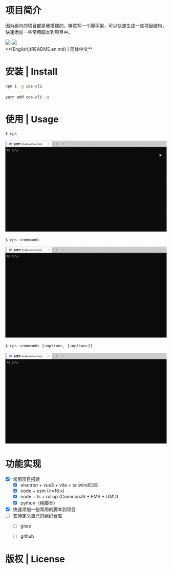# 项目简介

因为组内的项目都是我搭建的，特意写一个脚手架，可以快速生成一些项目结构，快速添加一些常用脚本到项目中。

<div>
    <img flex="left" src="https://img.shields.io/badge/npm-%3E%3D6.x-blue"/>
    <img flex="left" src="https://img.shields.io/badge/node-%3E%3D16.11-brightgreen"/>
</div>
**[English](README.en.md) | 简体中文**

# 安装 | Install

```bash
npm i -g cps-cli

yarn add cps-cli -g
```



# 使用 | Usage

```bash
$ cps
```

![](screenshot/cps@cli1.1.0.gif)



```bash
$ cps <command>
```

![](screenshot/cps@template@1.1.0.gif)



```bash
$ cps <command> [<option>, [<option>]]
```

![](screenshot/cps@template@options@1.1.0.gif)

# 功能实现

- [x] 常用项目搭建
  - [x] electron + vue3 + vite + tailwindCSS
  - [x] node + esm (>=16.x)
  - [x] node + ts + rollup (CommonJS + EMS + UMD)
  - [x] python（纯脚本）
- [x] 快速添加一些常用的脚本到项目
- [ ] 支持定义自己的组织仓库
  - [ ] gitee
  - [ ] github





# 版权 | License
